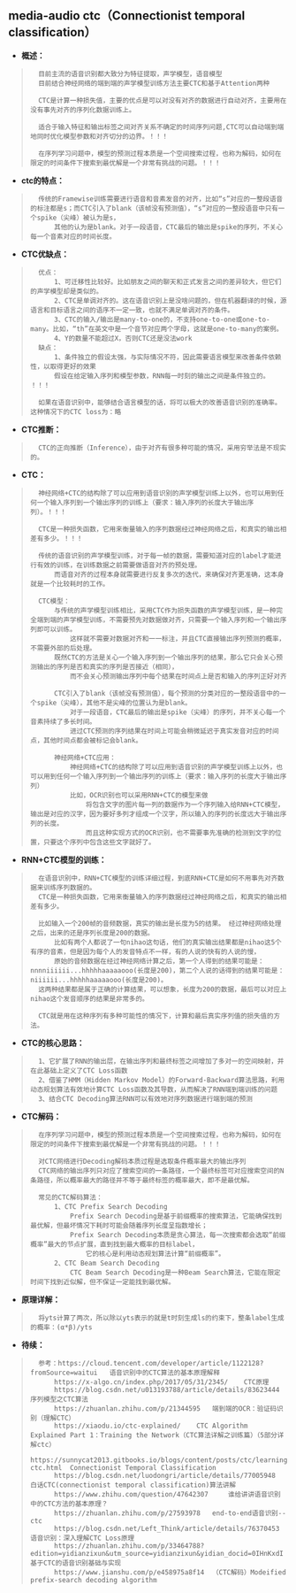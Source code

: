 ## media-audio ctc（Connectionist temporal classification）
- **概述：**
>       目前主流的语音识别都大致分为特征提取，声学模型，语音模型
>       目前结合神经网络的端到端的声学模型训练方法主要CTC和基于Attention两种
>
>       CTC是计算一种损失值，主要的优点是可以对没有对齐的数据进行自动对齐，主要用在没有事先对齐的序列化数据训练上。
>
>       适合于输入特征和输出标签之间对齐关系不确定的时间序列问题,CTC可以自动端到端地同时优化模型参数和对齐切分的边界。！！！
>
>       在序列学习问题中，模型的预测过程本质是一个空间搜索过程，也称为解码，如何在限定的时间条件下搜索到最优解是一个非常有挑战的问题。！！！
>
>

- **ctc的特点：**
>       传统的Framewise训练需要进行语音和音素发音的对齐，比如“s”对应的一整段语音的标注都是s；而CTC引入了blank（该帧没有预测值），“s”对应的一整段语音中只有一个spike（尖峰）被认为是s，
>           其他的认为是blank。对于一段语音，CTC最后的输出是spike的序列，不关心每一个音素对应的时间长度。
>

- **CTC优缺点：**
>       优点：
>           1、可迁移性比较好。比如朋友之间的聊天和正式发言之间的差异较大，但它们的声学模型却是类似的。
>           2、CTC是单调对齐的。这在语音识别上是没啥问题的，但在机器翻译的时候，源语言和目标语言之间的语序不一定一致，也就不满足单调对齐的条件。
>           3、CTC的输入/输出是many-to-one的，不支持one-to-one或one-to-many。比如，“th”在英文中是一个音节对应两个字母，这就是one-to-many的案例。
>           4、Y的数量不能超过X，否则CTC还是没法work
>       缺点：
>           1、条件独立的假设太强，与实际情况不符，因此需要语言模型来改善条件依赖性，以取得更好的效果
>           假设在给定输入序列和模型参数，RNN每一时刻的输出之间是条件独立的。 ！！！
>
>       如果在语音识别中，能够结合语言模型的话，将可以极大的改善语音识别的准确率。这种情况下的CTC loss为：略
>

- **CTC推断：**
>       CTC的正向推断（Inference），由于对齐有很多种可能的情况，采用穷举法是不现实的。
>

- **CTC：**
>       神经网络+CTC的结构除了可以应用到语音识别的声学模型训练上以外，也可以用到任何一个输入序列到一个输出序列的训练上（要求：输入序列的长度大于输出序列）。！！！
>
>       CTC是一种损失函数，它用来衡量输入的序列数据经过神经网络之后，和真实的输出相差有多少。！！！
>
>       传统的语音识别的声学模型训练，对于每一帧的数据，需要知道对应的label才能进行有效的训练，在训练数据之前需要做语音对齐的预处理。
>           而语音对齐的过程本身就需要进行反复多次的迭代，来确保对齐更准确，这本身就是一个比较耗时的工作。
>
>       CTC模型：
>           与传统的声学模型训练相比，采用CTC作为损失函数的声学模型训练，是一种完全端到端的声学模型训练，不需要预先对数据做对齐，只需要一个输入序列和一个输出序列即可以训练。
>               这样就不需要对数据对齐和一一标注，并且CTC直接输出序列预测的概率，不需要外部的后处理。
>           既然CTC的方法是关心一个输入序列到一个输出序列的结果，那么它只会关心预测输出的序列是否和真实的序列是否接近（相同），
>               而不会关心预测输出序列中每个结果在时间点上是否和输入的序列正好对齐
>
>           CTC引入了blank（该帧没有预测值），每个预测的分类对应的一整段语音中的一个spike（尖峰），其他不是尖峰的位置认为是blank。
>               对于一段语音，CTC最后的输出是spike（尖峰）的序列，并不关心每一个音素持续了多长时间。
>               进过CTC预测的序列结果在时间上可能会稍微延迟于真实发音对应的时间点，其他时间点都会被标记会blank。
>
>           神经网络+CTC应用：
>               神经网络+CTC的结构除了可以应用到语音识别的声学模型训练上以外，也可以用到任何一个输入序列到一个输出序列的训练上（要求：输入序列的长度大于输出序列）
>               比如，OCR识别也可以采用RNN+CTC的模型来做
>                   将包含文字的图片每一列的数据作为一个序列输入给RNN+CTC模型，输出是对应的汉字，因为要好多列才组成一个汉字，所以输入的序列的长度远大于输出序列的长度。
>                   而且这种实现方式的OCR识别，也不需要事先准确的检测到文字的位置，只要这个序列中包含这些文字就好了。
>

- **RNN+CTC模型的训练：**
>       在语音识别中，RNN+CTC模型的训练详细过程，到底RNN+CTC是如何不用事先对齐数据来训练序列数据的。
>       CTC是一种损失函数，它用来衡量输入的序列数据经过神经网络之后，和真实的输出相差有多少。
>
>       比如输入一个200帧的音频数据，真实的输出是长度为5的结果。 经过神经网络处理之后，出来的还是序列长度是200的数据。
>           比如有两个人都说了一句nihao这句话，他们的真实输出结果都是nihao这5个有序的音素，但是因为每个人的发音特点不一样，有的人说的快有的人说的慢，
>           原始的音频数据在经过神经网络计算之后，第一个人得到的结果可能是：nnnniiiiii...hhhhhaaaaaooo(长度是200)，第二个人说的话得到的结果可能是：niiiiii...hhhhhaaaaaooo(长度是200)。
>       这两种结果都是属于正确的计算结果，可以想象，长度为200的数据，最后可以对应上nihao这个发音顺序的结果是非常多的。
>
>       CTC就是用在这种序列有多种可能性的情况下，计算和最后真实序列值的损失值的方法。
>

- **CTC的核心思路：**
>       1、它扩展了RNN的输出层，在输出序列和最终标签之间增加了多对一的空间映射，并在此基础上定义了CTC Loss函数
>       2、借鉴了HMM（Hidden Markov Model）的Forward-Backward算法思路，利用动态规划算法有效地计算CTC Loss函数及其导数，从而解决了RNN端到端训练的问题
>       3、结合CTC Decoding算法RNN可以有效地对序列数据进行端到端的预测
>

- **CTC解码：**
>       在序列学习问题中，模型的预测过程本质是一个空间搜索过程，也称为解码，如何在限定的时间条件下搜索到最优解是一个非常有挑战的问题。！！！
>
>       对CTC网络进行Decoding解码本质过程是选取条件概率最大的输出序列
>       CTC网络的输出序列只对应了搜索空间的一条路径，一个最终标签可对应搜索空间的N条路径，所以概率最大的路径并不等于最终标签的概率最大，即不是最优解。
>
>       常见的CTC解码算法：
>           1、CTC Prefix Search Decoding
>               Prefix Search Decoding是基于前缀概率的搜索算法，它能确保找到最优解，但最坏情况下耗时可能会随着序列长度呈指数增长；
>               Prefix Search Decoding本质是贪心算法，每一次搜索都会选取“前缀概率”最大的节点扩展，直到找到最大概率的目标label，
>                   它的核心是利用动态规划算法计算“前缀概率”。
>           2、CTC Beam Search Decoding
>               CTC Beam Search Decoding是一种Beam Search算法，它能在限定时间下找到近似解，但不保证一定能找到最优解。
>

- **原理详解：**
>       将yts计算了两次，所以除以yts表示的就是t时刻生成ls的约束下，整条label生成的概率：(α*β)/yts
>
>
>
>
>
>
>
>
>

- **待续：**
>       参考：https://cloud.tencent.com/developer/article/1122128?fromSource=waitui   语音识别中的CTC算法的基本原理解释
>           https://x-algo.cn/index.php/2017/05/31/2345/    CTC原理
>           https://blog.csdn.net/u013193788/article/details/83623444   序列模型之CTC算法
>           https://zhuanlan.zhihu.com/p/21344595   端到端的OCR：验证码识别（理解CTC）
>           https://xiaodu.io/ctc-explained/    CTC Algorithm Explained Part 1：Training the Network（CTC算法详解之训练篇）（5部分详解ctc）
>           https://sunnycat2013.gitbooks.io/blogs/content/posts/ctc/learning-ctc.html  Connectionist Temporal Classification
>           https://blog.csdn.net/luodongri/article/details/77005948    白话CTC(connectionist temporal classification)算法讲解
>           https://www.zhihu.com/question/47642307     谁给讲讲语音识别中的CTC方法的基本原理？
>           https://zhuanlan.zhihu.com/p/27593978   end-to-end语音识别--ctc
>           https://blog.csdn.net/Left_Think/article/details/76370453   语音识别：深入理解CTC Loss原理
>           https://zhuanlan.zhihu.com/p/33464788?edition=yidianzixun&utm_source=yidianzixun&yidian_docid=0IHnKxdI  基于CTC的语音识别基础与实现
>           https://www.jianshu.com/p/e458975a8f14  （CTC解码）Modeified prefix-search decoding algorithm
>
>
>
>
>
>
>

